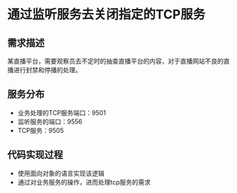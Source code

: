 # 通过监听服务去关闭指定的TCP服务

## 需求描述

某直播平台，需要观察员去不定时的抽查直播平台的内容，对于直播网站不良的直播进行封禁和停播的处理。

## 服务分布

- 业务处理的TCP服务端口：9501
- 监听服务的端口：9556
- TCP服务：9505

## 代码实现过程

- 使用面向对象的语言实现该逻辑
- 通过对业务服务的操作，进而处理tcp服务的需求